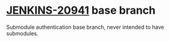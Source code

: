 # [JENKINS-20941](https://issues.jenkins.io/browse/JENKINS-20941) base branch

Submodule authentication base branch, never intended to have submodules.
